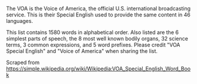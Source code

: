  The VOA is the Voice of America, the official U.S. international broadcasting service. This is their Special English used to provide the same content in 46 languages.

This list contains 1580 words in alphabetical order. Also listed are the 6 simplest parts of speech, the 8 most well known bodily organs, 32 science terms, 3 common expressions, and 5 word prefixes. Please credit "VOA Special English" and "Voice of America" when sharing the list. 

Scraped from https://simple.wikipedia.org/wiki/Wikipedia:VOA_Special_English_Word_Book
